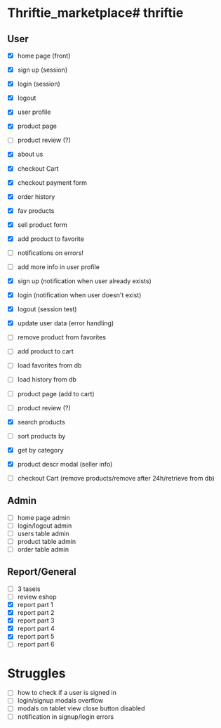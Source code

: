 # Thriftie_marketplace# thriftie

## User
- [x] home page (front)
- [x] sign up (session)
- [x] login (session)
- [x] logout
- [x] user profile
- [x] product page
- [ ] product review (?)
- [x] about us
- [x] checkout Cart
- [x] checkout payment form
- [x] order history
- [x] fav products
- [x] sell product form
- [x] add product to favorite
- [ ] notifications on errors!
- [ ] add more info in user profile

- [x] sign up (notification when user already exists)
- [x] login (notification when user doesn't exist)
- [x] logout (session test)
- [x] update user data (error handling)
- [ ] remove product from favorites
- [ ] add product to cart
- [ ] load favorites from db
- [ ] load history from db
- [ ] product page (add to cart)
- [ ] product review (?)
- [x] search products
- [ ] sort products by
- [x] get by category
- [x] product descr modal (seller info)
- [ ] checkout Cart (remove products/remove after 24h/retrieve from db)

## Admin
- [ ] home page admin
- [ ] login/logout admin
- [ ] users table admin
- [ ] product table admin
- [ ] order table admin

## Report/General
- [ ] 3 taseis
- [ ] review eshop
- [x] report part 1
- [x] report part 2
- [x] report part 3
- [x] report part 4
- [x] report part 5
- [ ] report part 6

# Struggles
- [ ] how to check if a user is signed in
- [ ] login/signup modals overflow
- [ ] modals on tablet view close button disabled
- [ ] notification in signup/login errors
